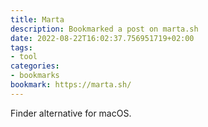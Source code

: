 ```yaml
---
title: Marta
description: Bookmarked a post on marta.sh
date: 2022-08-22T16:02:37.756951719+02:00
tags:
- tool
categories:
- bookmarks
bookmark: https://marta.sh/
---
```


Finder alternative for macOS.
